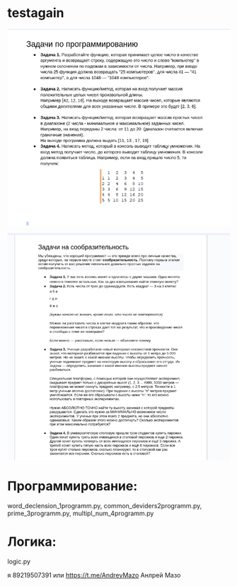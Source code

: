 # testagain


![](/media/Screenshot%20from%202024-04-24%2012-34-23.png)

![](/media/Screenshot%20from%202024-04-24%2014-20-46.png)


# Программирование:
word_declension_1programm.py, common_deviders2programm.py, prime_3programm.py, multipl_num_4programm.py

# Логика:
logic.py

я 89219507391 или https://t.me/AndreyMazo
Анлрей Мазо